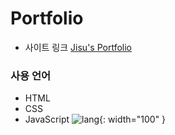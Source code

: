 # Portfolio

- 사이트 링크
  [Jisu's Portfolio](https://jzizsuuz.github.io/portfolio/)

### 사용 언어
- HTML
- CSS
- JavaScript
![lang](https://js.devexpress.com/Content/Images/features/html5-css-javascript-logos.png){: width="100" }
